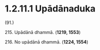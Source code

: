 

# 1.2.11.1 Upādānaduka





(91.)

215\. Upādānā dhammā. (**1219, 1553**)

216\. No upādānā dhammā. (**1224, 1554**)



